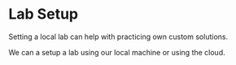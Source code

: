 # Lab Setup

Setting a local lab can help with practicing own custom solutions.

We can a setup a lab using our local machine or using the cloud.